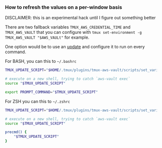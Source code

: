 ### How to refresh the values on a per-window basis

DISCLAIMER: this is an experimental hack until I figure out something better

There are two fallback variables `TMUX_AWS_CREDENTIAL_TIME` and `TMUX_AWS_VAULT` that you can configure with
`tmux set-environment -g TMUX_AWS_VAULT "$AWS_VAULt"` for example.

One option would be to use an [update](./scripts/set_variables.sh) and configure it to run on every command.

For BASH, you can this to `~/.bashrc`

```bash
TMUX_UPDATE_SCRIPT="$HOME/.tmux/plugins/tmux-aws-vault/scripts/set_variables.sh"

# execute on a new shell, trying to catch `aws-vault exec`
source "$TMUX_UPDATE_SCRIPT"

export PROMPT_COMMAND="$TMUX_UPDATE_SCRIPT"
```

For ZSH you can this to `~/.zshrc`

```bash 
TMUX_UPDATE_SCRIPT="$HOME/.tmux/plugins/tmux-aws-vault/scripts/set_variables.sh"

# execute on a new shell, trying to catch `aws-vault exec`
source "$TMUX_UPDATE_SCRIPT" 

precmd() {
    "$TMUX_UPDATE_SCRIPT"
}
```
